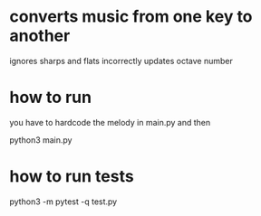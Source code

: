 # converts music from one key to another

ignores sharps and flats
incorrectly updates octave number

# how to run
you have to hardcode the melody in main.py and then  

python3 main.py

# how to run tests

python3 -m pytest -q test.py